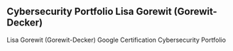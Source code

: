 ## Cybersecurity Portfolio Lisa Gorewit (Gorewit-Decker)
Lisa Gorewit (Gorewit-Decker) Google Certification Cybersecurity Portfolio
